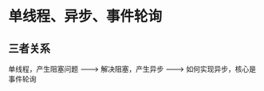 <!--
 * @Author: 鱼小柔
 * @Date: 2020-11-15 11:17:43
 * @LastEditors: your name
 * @LastEditTime: 2021-06-06 12:38:09
 * @Description: file content
-->

# 单线程、异步、事件轮询

## 三者关系

单线程，产生阻塞问题 --->
解决阻塞，产生异步 --->
如何实现异步，核心是事件轮询



